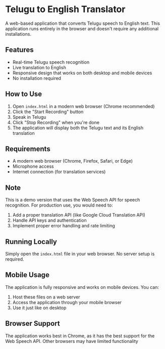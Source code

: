 # Telugu to English Translator

A web-based application that converts Telugu speech to English text. This application runs entirely in the browser and doesn't require any additional installations.

## Features

- Real-time Telugu speech recognition
- Live translation to English
- Responsive design that works on both desktop and mobile devices
- No installation required

## How to Use

1. Open `index.html` in a modern web browser (Chrome recommended)
2. Click the "Start Recording" button
3. Speak in Telugu
4. Click "Stop Recording" when you're done
5. The application will display both the Telugu text and its English translation

## Requirements

- A modern web browser (Chrome, Firefox, Safari, or Edge)
- Microphone access
- Internet connection (for translation services)

## Note

This is a demo version that uses the Web Speech API for speech recognition. For production use, you would need to:

1. Add a proper translation API (like Google Cloud Translation API)
2. Handle API keys and authentication
3. Implement proper error handling and rate limiting

## Running Locally

Simply open the `index.html` file in your web browser. No server setup is required.

## Mobile Usage

The application is fully responsive and works on mobile devices. You can:

1. Host these files on a web server
2. Access the application through your mobile browser
3. Use it just like on desktop

## Browser Support

The application works best in Chrome, as it has the best support for the Web Speech API. Other browsers may have limited functionality
